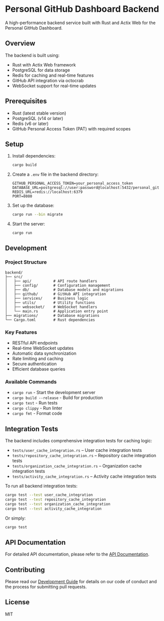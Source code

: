 # Personal GitHub Dashboard Backend

A high-performance backend service built with Rust and Actix Web for the Personal GitHub Dashboard.

## Overview

The backend is built using:

- Rust with Actix Web framework
- PostgreSQL for data storage
- Redis for caching and real-time features
- GitHub API integration via octocrab
- WebSocket support for real-time updates

## Prerequisites

- Rust (latest stable version)
- PostgreSQL (v14 or later)
- Redis (v6 or later)
- GitHub Personal Access Token (PAT) with required scopes

## Setup

1. Install dependencies:

   ```bash
   cargo build
   ```

2. Create a `.env` file in the backend directory:

   ```
   GITHUB_PERSONAL_ACCESS_TOKEN=your_personal_access_token
   DATABASE_URL=postgresql://user:password@localhost:5432/personal_github_dashboard
   REDIS_URL=redis://localhost:6379
   PORT=8080
   ```

3. Set up the database:

   ```bash
   cargo run --bin migrate
   ```

4. Start the server:
   ```bash
   cargo run
   ```

## Development

### Project Structure

```
backend/
├── src/
│   ├── api/          # API route handlers
│   ├── config/       # Configuration management
│   ├── db/           # Database models and migrations
│   ├── github/       # GitHub API integration
│   ├── services/     # Business logic
│   ├── utils/        # Utility functions
│   ├── websocket/    # WebSocket handlers
│   └── main.rs       # Application entry point
├── migrations/       # Database migrations
└── Cargo.toml        # Rust dependencies
```

### Key Features

- RESTful API endpoints
- Real-time WebSocket updates
- Automatic data synchronization
- Rate limiting and caching
- Secure authentication
- Efficient database queries

### Available Commands

- `cargo run` - Start the development server
- `cargo build --release` - Build for production
- `cargo test` - Run tests
- `cargo clippy` - Run linter
- `cargo fmt` - Format code

## Integration Tests

The backend includes comprehensive integration tests for caching logic:

- `tests/user_cache_integration.rs` – User cache integration tests
- `tests/repository_cache_integration.rs` – Repository cache integration tests
- `tests/organization_cache_integration.rs` – Organization cache integration tests
- `tests/activity_cache_integration.rs` – Activity cache integration tests

To run all backend integration tests:

```bash
cargo test --test user_cache_integration
cargo test --test repository_cache_integration
cargo test --test organization_cache_integration
cargo test --test activity_cache_integration
```

Or simply:

```bash
cargo test
```

## API Documentation

For detailed API documentation, please refer to the [API Documentation](../../docs/api/README.md).

## Contributing

Please read our [Development Guide](../../docs/development/README.md) for details on our code of conduct and the process for submitting pull requests.

## License

MIT
